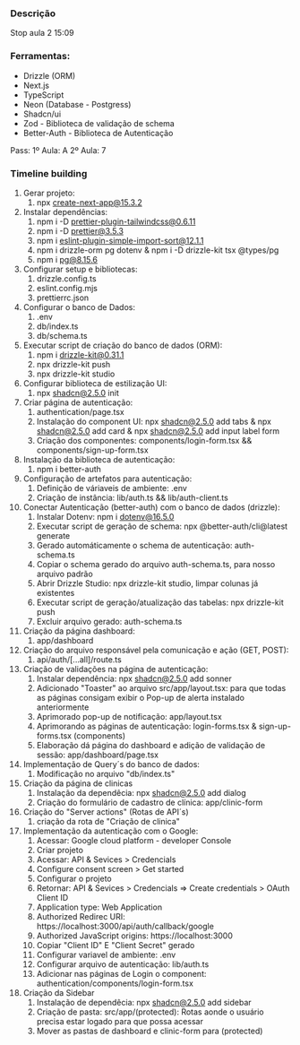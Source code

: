 ### Descrição

Stop aula 2 15:09

### Ferramentas:

- Drizzle (ORM)
- Next.js
- TypeScript
- Neon (Database - Postgress)
- Shadcn/ui
- Zod - Biblioteca de validação de schema
- Better-Auth - Biblioteca de Autenticação

Pass:
1º Aula: A
2º Aula: 7

### Timeline building

1. Gerar projeto:
   1. npx create-next-app@15.3.2
2. Instalar dependências:
   1. npm i -D prettier-plugin-tailwindcss@0.6.11
   2. npm i -D prettier@3.5.3
   3. npm i eslint-plugin-simple-import-sort@12.1.1
   4. npm i drizzle-orm pg dotenv & npm i -D drizzle-kit tsx @types/pg
   5. npm i pg@8.15.6
3. Configurar setup e bibliotecas:
   1. drizzle.config.ts
   2. eslint.config.mjs
   3. prettierrc.json
4. Configurar o banco de Dados:
   1. .env
   2. db/index.ts
   3. db/schema.ts
5. Executar script de criação do banco de dados (ORM):
   1. npm i drizzle-kit@0.31.1
   2. npx drizzle-kit push
   3. npx drizzle-kit studio
6. Configurar biblioteca de estilização UI:
   1. npx shadcn@2.5.0 init
7. Criar página de autenticação:
   1. authentication/page.tsx
   2. Instalação do component UI: npx shadcn@2.5.0 add tabs & npx shadcn@2.5.0 add card & npx shadcn@2.5.0 add input label form
   3. Criação dos componentes: components/login-form.tsx && components/sign-up-form.tsx
8. Instalação da biblioteca de autenticação:
   1. npm i better-auth
9. Configuração de artefatos para autenticação:
   1. Definição de váriaveis de ambiente: .env
   2. Criação de instância: lib/auth.ts && lib/auth-client.ts
10. Conectar Autenticação (better-auth) com o banco de dados (drizzle):
    1. Instalar Dotenv: npm i dotenv@16.5.0
    2. Executar script de geração de schema: npx @better-auth/cli@latest generate
    3. Gerado automáticamente o schema de autenticação: auth-schema.ts
    4. Copiar o schema gerado do arquivo auth-schema.ts, para nosso arquivo padrão
    5. Abrir Drizzle Studio: npx drizzle-kit studio, limpar colunas já existentes
    6. Executar script de geração/atualização das tabelas: npx drizzle-kit push
    7. Excluir arquivo gerado: auth-schema.ts
11. Criação da página dashboard:
    1. app/dashboard
12. Criação do arquivo responsável pela comunicação e ação (GET, POST):
    1. api/auth/[...all]/route.ts
13. Criação de validações na página de autenticação:
    1. Instalar dependência: npx shadcn@2.5.0 add sonner
    2. Adicionado "Toaster" ao arquivo src/app/layout.tsx: para que todas as páginas consigam exibir o Pop-up de alerta instalado anteriormente
    3. Aprimorado pop-up de notificação: app/layout.tsx
    4. Aprimorando as páginas de autenticação: login-forms.tsx & sign-up-forms.tsx (components)
    5. Elaboração dá página do dashboard e adição de validação de sessão: app/dashboard/page.tsx
14. Implementação de Query´s do banco de dados:
    1. Modificação no arquivo "db/index.ts"
15. Criação da página de clinicas
    1. Instalação da dependêcia: npx shadcn@2.5.0 add dialog
    2. Criação do formulário de cadastro de clínica: app/clinic-form
16. Criação do "Server actions" (Rotas de API´s)
    1. criação da rota de "Criação de clinica"
17. Implementação da autenticação com o Google:
    1. Acessar: Google cloud platform - developer Console
    2. Criar projeto
    3. Acessar: API & Sevices > Credencials
    4. Configure consent screen > Get started
    5. Configurar o projeto
    6. Retornar: API & Sevices > Credencials => Create credentials > OAuth Client ID
    7. Application type: Web Application
    8. Authorized Redirec URI: https://localhost:3000/api/auth/callback/google
    9. Authorized JavaScript origins: https://localhost:3000
    10. Copiar "Client ID" E "Client Secret" gerado
    11. Configurar variavel de ambiente: .env
    12. Configurar arquivo de autenticação: lib/auth.ts
    13. Adicionar nas páginas de Login o component: authentication/components/login-form.tsx
18. Criação da Sidebar
    1. Instalação de dependêcia: npx shadcn@2.5.0 add sidebar
    2. Criação de pasta: src/app/(protected): Rotas aonde o usuário precisa estar logado para que possa acessar
    3. Mover as pastas de dashboard e clinic-form para (protected)

